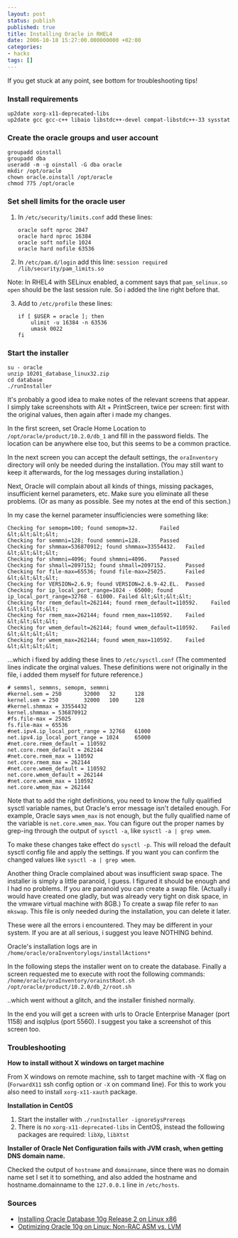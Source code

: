```yaml
---
layout: post
status: publish
published: true
title: Installing Oracle in RHEL4
date: 2006-10-18 15:27:00.000000000 +02:00
categories:
- hacks
tags: []
---
```

If you get stuck at any point, see bottom for troubleshooting tips!

### Install requirements

```
up2date xorg-x11-deprecated-libs
up2date gcc gcc-c++ libaio libstdc++-devel compat-libstdc++-33 sysstat
```

### Create the oracle groups and user account

```
groupadd oinstall
groupadd dba
useradd -m -g oinstall -G dba oracle
mkdir /opt/oracle
chown oracle.oinstall /opt/oracle
chmod 775 /opt/oracle
```

### Set shell limits for the oracle user

1. In `/etc/security/limits.conf` add these lines:

    ```
    oracle soft nproc 2047
    oracle hard nproc 16384
    oracle soft nofile 1024
    oracle hard nofile 63536
    ```

2. In `/etc/pam.d/login` add this line: `session required /lib/security/pam_limits.so`

  Note: In RHEL4 with SELinux enabled, a comment says that `pam_selinux.so open` should be the last session rule. So i added the line right before that. 

3. Add to `/etc/profile` these lines:

    ```
    if [ $USER = oracle ]; then
        ulimit -u 16384 -n 63536
        umask 0022
    fi
    ```

### Start the installer

```
su - oracle
unzip 10201_database_linux32.zip
cd database
./runInstaller
```

It's probably a good idea to make notes of the relevant screens that appear. I simply take screenshots with Alt + PrintScreen, twice per screen: first with the original values, then again after i made my changes. 

In the first screen, set Oracle Home Location to `/opt/oracle/product/10.2.0/db_1` and fill in the password fields. The location can be anywhere else too, but this seems to be a common practice.

In the next screen you can accept the default settings, the `oraInventory` directory will only be needed during the installation. (You may still want to keep it afterwards, for the log messages during installation.)

Next, Oracle will complain about all kinds of things, missing packages, insufficient kernel parameters, etc. Make sure you eliminate all these problems. (Or as many as possible. See my notes at the end of this section.)

In my case the kernel parameter insufficiencies were something like:

```
Checking for semopm=100; found semopm=32.       Failed &lt;&lt;&lt;&lt;
Checking for semmni=128; found semmni=128.      Passed
Checking for shmmax=536870912; found shmmax=33554432.   Failed &lt;&lt;&lt;&lt;
Checking for shmmni=4096; found shmmni=4096.    Passed
Checking for shmall=2097152; found shmall=2097152.      Passed
Checking for file-max=65536; found file-max=25025.      Failed &lt;&lt;&lt;&lt;
Checking for VERSION=2.6.9; found VERSION=2.6.9-42.EL.  Passed
Checking for ip_local_port_range=1024 - 65000; found ip_local_port_range=32768 - 61000. Failed &lt;&lt;&lt;&lt;
Checking for rmem_default=262144; found rmem_default=110592.    Failed &lt;&lt;&lt;&lt;
Checking for rmem_max=262144; found rmem_max=110592.    Failed &lt;&lt;&lt;&lt;
Checking for wmem_default=262144; found wmem_default=110592.    Failed &lt;&lt;&lt;&lt;
Checking for wmem_max=262144; found wmem_max=110592.    Failed &lt;&lt;&lt;&lt;
```

...which i fixed by adding these lines to `/etc/sysctl.conf`
(The commented lines indicate the orginal values. These definitions were not originally in the file, i added them myself for future reference.)

```
# semmsl, semmns, semopm, semmni
#kernel.sem = 250       32000   32      128
kernel.sem = 250        32000   100     128
#kernel.shmmax = 33554432
kernel.shmmax = 536870912
#fs.file-max = 25025
fs.file-max = 65536
#net.ipv4.ip_local_port_range = 32768   61000
net.ipv4.ip_local_port_range = 1024     65000
#net.core.rmem_default = 110592
net.core.rmem_default = 262144
#net.core.rmem_max = 110592
net.core.rmem_max = 262144
#net.core.wmem_default = 110592
net.core.wmem_default = 262144
#net.core.wmem_max = 110592
net.core.wmem_max = 262144
```

Note that to add the right definitions, you need to know the fully qualified sysctl variable names, but Oracle's error message isn't detailed enough. For example, Oracle says `wmem_max` is not enough, but the fully qualified name of the variable is `net.core.wmem_max`. You can figure out the proper names by grep-ing through the output of `sysctl -a`, like `sysctl -a | grep wmem`.

To make these changes take effect do `sysctl -p`. This will reload the default sysctl config file and apply the settings. If you want you can confirm the changed values like `sysctl -a | grep wmem`.

Another thing Oracle complained about was insufficient swap space. The installer is simply a little paranoid, I guess. I figured it should be enough and I had no problems. If you are paranoid you can create a swap file. (Actually i would have created one gladly, but was already very tight on disk space, in the vmware virtual machine with 8GB.) To create a swap file refer to `man mkswap`. This file is only needed during the installation, you can delete it later.

These were all the errors i encountered. They may be different in your system. If you are at all serious, i suggest you leave NOTHING behind. 

Oracle's installation logs are in `/home/oracle/oraInventorylogs/installActions*`

In the following steps the installer went on to create the database. Finally a screen requested me to execute with root the following commands:
`/home/oracle/oraInventory/orainstRoot.sh`
`/opt/oracle/product/10.2.0/db_2/root.sh`

..which went without a glitch, and the installer finished normally.

In the end you will get a screen with urls to Oracle Enterprise Manager (port 1158) and isqlplus (port 5560). I suggest you take a screenshot of this screen too.

### Troubleshooting

**How to install without X windows on target machine**

From X windows on remote machine, ssh to target machine with -X flag on (`ForwardX11` ssh config option or `-X` on command line). For this to work you also need to install `xorg-x11-xauth` package.

**Installation in CentOS**

1. Start the installer with `./runInstaller -ignoreSysPrereqs`
2. There is no `xorg-x11-deprecated-libs` in CentOS, instead the following packages are required: `libXp`, `libXtst`

**Installer of Oracle Net Configuration fails with JVM crash, when getting DNS domain name.**

Checked the output of `hostname` and `domainname`, since there was no domain name set I set it to something, and also added the hostname and hostname.domainname to the `127.0.0.1` line in `/etc/hosts`.

### Sources

- [Installing Oracle Database 10g Release 2 on Linux x86](http://www.oracle.com/technology/pub/articles/smiley_10gdb_install.html)
- [Optimizing Oracle 10g on Linux: Non-RAC ASM vs. LVM](http://www.linuxjournal.com/article/8539)


